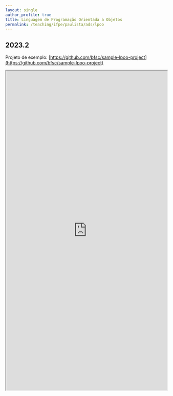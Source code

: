 ```yaml
---
layout: single
author_profile: true
title: Linguagem de Programação Orientada a Objetos
permalink: /teaching/ifpe/paulista/ads/lpoo
---
```


## 2023.2

Projeto de exemplo: [https://github.com/bfsc/sample-lpoo-project](https://github.com/bfsc/sample-lpoo-project)

<iframe src="https://docs.google.com/spreadsheets/d/1U4jEBhUkCE_5qy5Ggr6XkwyEzgJRsvXFpjPWahvAvaM/edit?usp=sharing" style="position: relative; width: 100%;" height="1000"></iframe>

